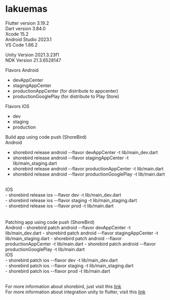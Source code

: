 # lakuemas

Flutter version 3.19.2 <br/>
Dart version  3.84.0 <br/>
Xcode 15.2 <br/>
Android Studio 2023.1 <br/>
VS Code 1.86.2 <br/>

Unity Version 2021.3.23f1 <br/>
NDK Version 21.3.6528147 <br/>


Flavors Android
- devAppCenter
- stagingAppCenter
- productionAppCenter (for distribute to appcenter)
- productionGooglePlay (for distribute to Play Store)

Flavors IOS
- dev
- staging
- production


Build app using code push (ShoreBird) <br/>
Android
- shorebird release android --flavor devAppCenter -t lib/main_dev.dart
- shorebird release android --flavor stagingAppCenter -t lib/main_staging.dart
- shorebird release android --flavor productionAppCenter -t lib/main.dart
- shorebird release android --flavor productionGooglePlay -t lib/main.dart
<br/>
IOS <br/>
- shorebird release ios --flavor dev -t lib/main_dev.dart <br/>
- shorebird release ios --flavor staging -t lib/main_staging.dart <br/>
- shorebird release ios --flavor prod -t lib/main.dart <br/>
<br/>
<br/>
Patching app using code push (ShoreBird) <br/>
Android
- shorebird patch android --flavor devAppCenter -t lib/main_dev.dart
- shorebird patch android --flavor stagingAppCenter -t lib/main_staging.dart
- shorebird patch android --flavor productionAppCenter -t lib/main.dart
- shorebird patch android --flavor productionGooglePlay -t lib/main.dart
<br/>
IOS <br/>
- shorebird patch ios --flavor dev -t lib/main_dev.dart <br/>
- shorebird patch ios --flavor staging -t lib/main_staging.dart <br/>
- shorebird patch ios --flavor prod -t lib/main.dart <br/><br/>

For more information about shorebird, just visit this [link](https://docs.shorebird.dev) <br/>
For more information about integration unity to flutter, visit this [link](https://pub.dev/packages/flutter_unity_widget) <br/>
